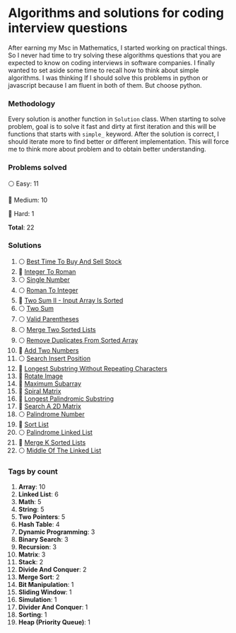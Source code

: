 # Algorithms and solutions for coding interview questions

After earning my Msc in Mathematics, I started working on practical things. 
So I never had time to try solving these algorithms questions that you are expected to know on 
coding interviews in software companies.
I finally wanted to set aside some time to recall how to think about simple algorithms.
I was thinking If I should solve this problems in python or javascript because I am fluent in both of them.
But choose python.


### Methodology
Every solution is another function in `Solution` class.
When starting to solve problem, goal is to solve it fast and dirty at first iteration and this will
be functions that starts with `simple_` keyword.
After the solution is correct, I should iterate more to find better or different implementation. This will force me 
to think more about problem and to obtain better understanding.


### Problems solved

:white_circle: Easy: 11

:large_blue_circle: Medium: 10

:red_circle: Hard: 1

__Total__: 22

### Solutions

1. :white_circle: [Best Time To Buy And Sell Stock](./leetCode/121_best_time_to_buy_and_sell_stock.py)
2. :large_blue_circle: [Integer To Roman](./leetCode/12_integer_to_roman.py)
3. :white_circle: [Single Number](./leetCode/136_single_number.py)
4. :white_circle: [Roman To Integer](./leetCode/13_roman_to_integer.py)
5. :large_blue_circle: [Two Sum II - Input Array Is Sorted](./leetCode/167_two_sum_ii.py)
6. :white_circle: [Two Sum](./leetCode/1_two_sum.py)
7. :white_circle: [Valid Parentheses](./leetCode/20_valid_parentheses.py)
8. :white_circle: [Merge Two Sorted Lists](./leetCode/21_merge_two_sorted_lists.py)
9. :white_circle: [Remove Duplicates From Sorted Array](./leetCode/26_remove_duplicates_sorted_array.py)
10. :large_blue_circle: [Add Two Numbers](./leetCode/2_add_two_numbers.py)
11. :white_circle: [Search Insert Position](./leetCode/35_search_insert_position.py)
12. :large_blue_circle: [Longest Substring Without Repeating Characters](./leetCode/3_longest_substring_without_repeating_characters.py)
13. :large_blue_circle: [Rotate Image](./leetCode/48_rotate_image.py)
14. :large_blue_circle: [Maximum Subarray](./leetCode/53_maximum_subarray.py)
15. :large_blue_circle: [Spiral Matrix](./leetCode/54_spiral_matrix.py)
16. :large_blue_circle: [Longest Palindromic Substring](./leetCode/5_longest_palindromic_substring.py)
17. :large_blue_circle: [Search A 2D Matrix](./leetCode/74_search_2d_matrix.py)
18. :white_circle: [Palindrome Number](./leetCode/9_palindrome_number.py)
19. :large_blue_circle: [Sort List](./leetCode/linked-list/148_sort_list.py)
20. :white_circle: [Palindrome Linked List](./leetCode/linked-list/234_palindrome_linked_list.py)
21. :red_circle: [Merge K Sorted Lists](./leetCode/linked-list/23_merge_k_sorted_lists.py)
22. :white_circle: [Middle Of The Linked List](./leetCode/linked-list/876_middle_of_the_linked_list.py)

### Tags by count

1. **Array**: 10
2. **Linked List**: 6
3. **Math**: 5
4. **String**: 5
5. **Two Pointers**: 5
6. **Hash Table**: 4
7. **Dynamic Programming**: 3
8. **Binary Search**: 3
9. **Recursion**: 3
10. **Matrix**: 3
11. **Stack**: 2
12. **Divide And Conquer**: 2
13. **Merge Sort**: 2
14. **Bit Manipulation**: 1
15. **Sliding Window**: 1
16. **Simulation**: 1
17. **Divider And Conquer**: 1
18. **Sorting**: 1
19. **Heap (Priority Queue)**: 1

